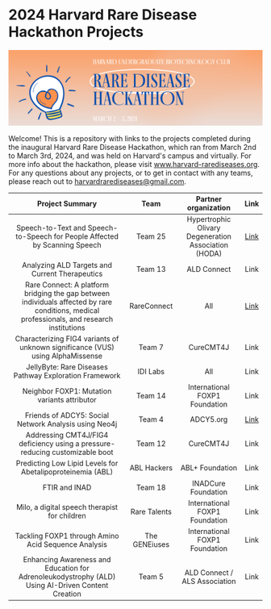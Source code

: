 # 2024 Harvard Rare Disease Hackathon Projects

![alt text](https://github.com/katlovescats2/Harvard-Rare-Disease-Hackathon-2024/blob/main/header.png "Header")

Welcome! This is a repository with links to the projects completed during the inaugural Harvard Rare Disease Hackathon, which ran from March 2nd to March 3rd, 2024, and was held on Harvard's campus and virtually. For more info about the hackathon, please visit www.harvard-rarediseases.org. For any questions about any projects, or to get in contact with any teams, please reach out to harvardrarediseases@gmail.com.


| Project Summary | Team  | Partner organization | Link |
| :-------------: |:-----------------:| :-----------:| :-------------: |
| Speech-to-Text and Speech-to-Speech for People Affected by Scanning Speech  | Team 25 | Hypertrophic Olivary Degeneration Association (HODA) | [Link](../main/Team%2025) | 
| Analyzing ALD Targets and Current Therapeutics | Team 13     | ALD Connect | Link | 
| Rare Connect: A platform bridging the gap between individuals affected by rare conditions, medical professionals, and research institutions      | RareConnect    | All  | [Link](../main/Rare%20Connect) | 
| Characterizing FIG4 variants of unknown significance (VUS) using AlphaMissense | Team 7  | CureCMT4J | Link | 
| JellyByte: Rare Diseases Pathway Exploration Framework  | IDI Labs | All | Link | 
| Neighbor FOXP1: Mutation variants attributor | Team 14   |  International FOXP1 Foundation | Link | 
| Friends of ADCY5: Social Network Analysis using Neo4j      | Team 4    |   ADCY5.org | [Link](https://github.com/Jnguye84/rarediseases) | 
| Addressing CMT4J/FIG4 deficiency using a pressure-reducing customizable boot | Team 12 |  CureCMT4J | Link | 
| Predicting Low Lipid Levels for Abetalipoproteinemia (ABL)   | ABL Hackers     |   ABL+ Foundation | Link | 
| FTIR and INAD      | Team 18     |   INADCure Foundation | Link | 
| Milo, a digital speech therapist for children      | Rare Talents     | International FOXP1 Foundation | Link | 
| Tackling FOXP1 through Amino Acid Sequence Analysis      | The GENEiuses     |  International FOXP1 Foundation | Link | 
|   Enhancing Awareness and Education for Adrenoleukodystrophy (ALD) Using AI-Driven Content Creation     | Team 5     |   ALD Connect / ALS Association | Link | 
